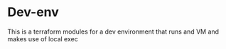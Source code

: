# Dev-env
This is a terraform modules for a dev environment that runs and VM and makes use of local exec 

